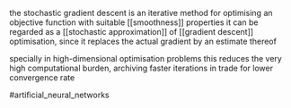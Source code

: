 the stochastic gradient descent is an iterative method for optimising an objective function with suitable [[smoothness]] properties
it can be regarded as a [[stochastic approximation]] of [[gradient descent]] optimisation, since it replaces the actual gradient by an estimate thereof

specially in high-dimensional optimisation problems this reduces the very high computational burden, archiving faster iterations in trade for lower convergence rate

#artificial_neural_networks 